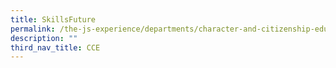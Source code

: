 ```yaml
---
title: SkillsFuture
permalink: /the-js-experience/departments/character-and-citizenship-education-cce/skillsfuture/
description: ""
third_nav_title: CCE
---
```

